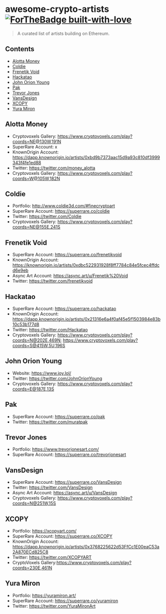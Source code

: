 # awesome-crypto-artists [![ForTheBadge built-with-love](http://ForTheBadge.com/images/badges/built-with-love.svg)](https://GitHub.com/Naereen/)


> A curated list of artists building on Ethereum.


## Contents
- [Alotta Money](#alotta-money)
- [Coldie](#coldie)
- [Frenetik Void](#frenetik-void)
- [Hackatao](#hackatao)
- [John Orion Young](#john-orion-young)
- [Pak](#pak)
- [Trevor Jones](#trevor-jones)
- [VansDesign](#vansdesign)
- [XCOPY](#xcopy)
- [Yura Miron](#yura-miron)

## Alotta Money
- Cryptovoxels Gallery: https://www.cryptovoxels.com/play?coords=NE@130W,191N
- SuperRare Account: x
- KnownOrigin Account: https://dapp.knownorigin.io/artists/0xbd9b7373aac15d9a93c810df3999343f4fe1ed88
- Twitter: https://twitter.com/money_alotta
- Cryptovoxels Gallery: https://www.cryptovoxels.com/play?coords=W@105W,182N

## Coldie
- Portfolio: http://www.coldie3d.com/#finecryptoart
- SuperRare Account: https://superrare.co/coldie
- Twitter: https://twitter.com/Coldie
- Cryptovoxels Gallery: https://www.cryptovoxels.com/play?coords=NE@155E,241S

## Frenetik Void
- SuperRare Account: https://superrare.co/frenetikvoid
- KnownOrigin Account: https://knownorigin.io/artists/0xdbc522931928f8ff7784c84e5fcec4ffdcd6e9eb
- Async Art Account: https://async.art/u/Frenetik%20Void
- Twitter: https://twitter.com/frenetikvoid

## Hackatao
- SuperRare Account: https://superrare.co/hackatao
- KnownOrigin Account: https://dapp.knownorigin.io/artists/0x21316e6a4f0af45e5f1503984e83b10c53b177d8
- Twitter: https://twitter.com/Hackatao
- Cryptovoxels Gallery: https://www.cryptovoxels.com/play?coords=N@202E,469N; https://www.cryptovoxels.com/play?coords=S@415W,5U,196S

## John Orion Young
- Website: https://www.joy.lol/
- Twitter: https://twitter.com/JohnOrionYoung
- Cryptovoxels Gallery: https://www.cryptovoxels.com/play?coords=E@187E,13S

## Pak
- SuperRare Account: https://superrare.co/pak
- Twitter: https://twitter.com/muratpak

## Trevor Jones
- Portfolio: https://www.trevorjonesart.com/
- SuperRare Account: https://superrare.co/trevorjonesart

## VansDesign
- SuperRare Account: https://superrare.co/VansDesign
- Twitter: https://twitter.com/VansDesign
- Async Art Account: https://async.art/u/VansDesign
- Cryptovoxels Gallery: https://www.cryptovoxels.com/play?coords=N@251W,15S

## XCOPY
- Portfolio: https://xcopyart.com/
- SuperRare Account: https://superrare.co/XCOPY
- KnownOrigin Account: https://dapp.knownorigin.io/artists/0x3768225622d53FfCc1E00eaC53a2A870ECd825C8
- Twitter: https://twitter.com/XCOPYART
- CryptoVoxels Gallery:https://www.cryptovoxels.com/play?coords=230E,461N

## Yura Miron
- Portfolio: https://yuramiron.art/
- SuperRare Account: https://superrare.co/yuramiron
- Twitter: https://twitter.com/YuraMironArt
